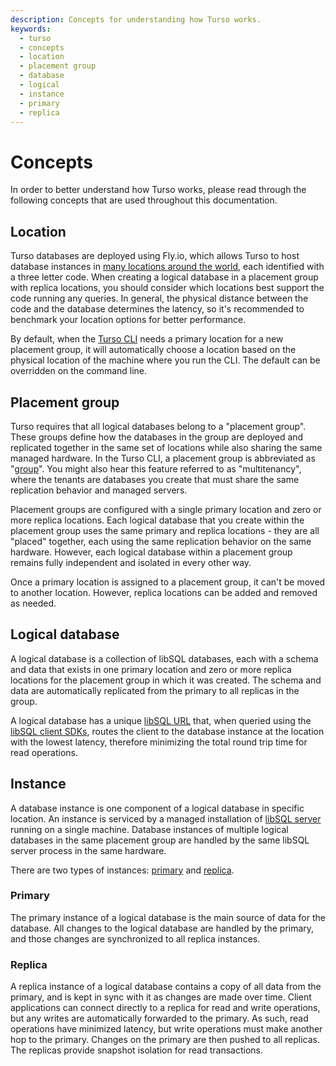 ```yaml
---
description: Concepts for understanding how Turso works.
keywords:
  - turso
  - concepts
  - location
  - placement group
  - database
  - logical
  - instance
  - primary
  - replica
---
```


# Concepts

In order to better understand how Turso works, please read through the following
concepts that are used throughout this documentation.

## Location

Turso databases are deployed using Fly.io, which allows Turso to host database
instances in [many locations around the world], each identified with a three
letter code. When creating a logical database in a placement group with replica
locations, you should consider which locations best support the code running any
queries. In general, the physical distance between the code and the database
determines the latency, so it's recommended to benchmark your location options
for better performance.

By default, when the [Turso CLI] needs a primary location for a new placement
group, it will automatically choose a location based on the physical location of
the machine where you run the CLI. The default can be overridden on the command
line.

## Placement group

Turso requires that all logical databases belong to a "placement group". These
groups define how the databases in the group are deployed and replicated
together in the same set of locations while also sharing the same managed
hardware. In the Turso CLI, a placement group is abbreviated as "[group]". You
might also hear this feature referred to as "multitenancy", where the tenants
are databases you create that must share the same replication behavior and
managed servers.

Placement groups are configured with a single primary location and zero or more
replica locations. Each logical database that you create within the placement
group uses the same primary and replica locations - they are all "placed"
together, each using the same replication behavior on the same hardware.
However, each logical database within a placement group remains fully
independent and isolated in every other way.

Once a primary location is assigned to a placement group, it can't be moved to
another location. However, replica locations can be added and removed as needed.

## Logical database

A logical database is a collection of libSQL databases, each with a schema and
data that exists in one primary location and zero or more replica locations for
the placement group in which it was created. The schema and data are
automatically replicated from the primary to all replicas in the group.

A logical database has a unique [libSQL URL] that, when queried using the
[libSQL client SDKs], routes the client to the database instance at the location
with the lowest latency, therefore minimizing the total round trip time for read
operations.

<!-- TODO: diagram of a logical database with a primary and replicas -->

## Instance

A database instance is one component of a logical database in specific location.
An instance is serviced by a managed installation of [libSQL server] running on
a single machine. Database instances of multiple logical databases in the same
placement group are handled by the same libSQL server process in the same
hardware.

There are two types of instances: [primary](#primary) and [replica](#replica).

### Primary

The primary instance of a logical database is the main source of data for the
database. All changes to the logical database are handled by the primary, and
those changes are synchronized to all replica instances.

### Replica

A replica instance of a logical database contains a copy of all data from the
primary, and is kept in sync with it as changes are made over time. Client
applications can connect directly to a replica for read and write operations,
but any writes are automatically forwarded to the primary. As such, read
operations have minimized latency, but write operations must make another hop to
the primary. Changes on the primary are then pushed to all replicas. The
replicas provide snapshot isolation for read transactions.


[many locations around the world]: https://fly.io/docs/reference/regions/
[Turso CLI]: /reference/turso-cli
[libSQL server]: https://github.com/libsql/libsql#readme
[group]: /reference/turso-cli#manage-placement-groups-and-logical-databases
[libSQL URL]: /reference/libsql-urls
[libSQL client SDKs]: /libsql/client-access
